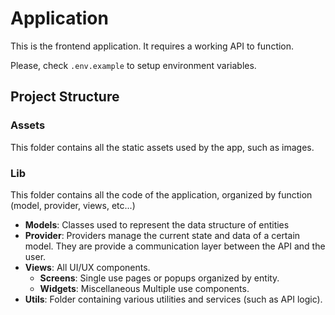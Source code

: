 # Application

This is the frontend application. It requires a working API to function.

Please, check ```.env.example``` to setup environment variables.

## Project Structure

### Assets

This folder contains all the static assets used by the app, such as images.

### Lib

This folder contains all the code of the application, organized by function (model, provider, views, etc...)

- **Models**: Classes used to represent the data structure of entities
- **Provider**: Providers manage the current state and data of a certain model. They are provide a communication layer between the API and the user.
- **Views**: All UI/UX components.
    - **Screens**: Single use pages or popups organized by entity.
    - **Widgets**: Miscellaneous Multiple use components.
- **Utils**: Folder containing various utilities and services (such as API logic).
